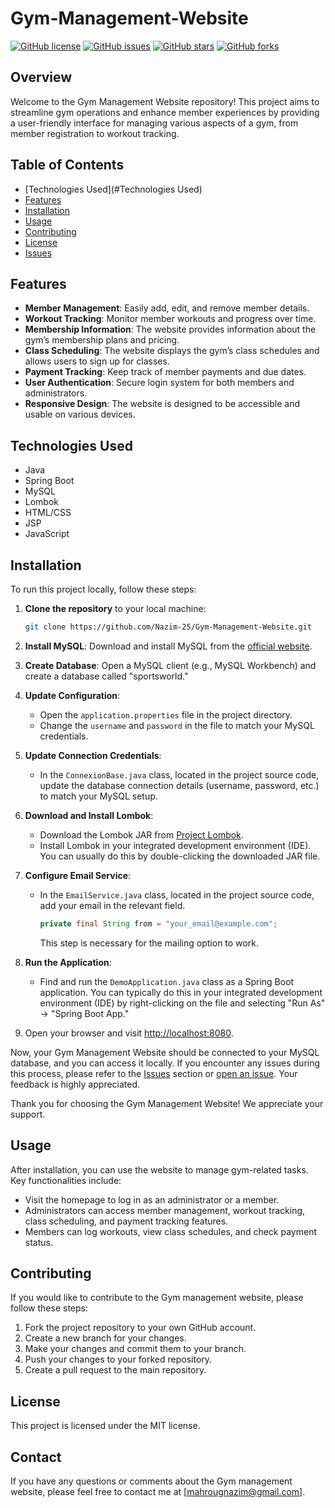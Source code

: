 # Gym-Management-Website

[![GitHub license](https://img.shields.io/github/license/Nazim-25/Gym-Management-Website)](https://github.com/Nazim-25/Gym-Management-Website/blob/main/LICENSE)
[![GitHub issues](https://img.shields.io/github/issues/Nazim-25/Gym-Management-Website)](https://github.com/Nazim-25/Gym-Management-Website/issues)
[![GitHub stars](https://img.shields.io/github/stars/Nazim-25/Gym-Management-Website)](https://github.com/Nazim-25/Gym-Management-Website/stargazers)
[![GitHub forks](https://img.shields.io/github/forks/Nazim-25/Gym-Management-Website)](https://github.com/Nazim-25/Gym-Management-Website/network)

## Overview

Welcome to the Gym Management Website repository! This project aims to streamline gym operations and enhance member experiences by providing a user-friendly interface for managing various aspects of a gym, from member registration to workout tracking.

## Table of Contents

- [Technologies Used](#Technologies Used)
- [Features](#features)
- [Installation](#installation)
- [Usage](#usage)
- [Contributing](#contributing)
- [License](#license)
- [Issues](#issues)

## Features

- **Member Management**: Easily add, edit, and remove member details.
- **Workout Tracking**: Monitor member workouts and progress over time.
- **Membership Information**: The website provides information about the gym’s membership plans and pricing.
- **Class Scheduling**: The website displays the gym’s class schedules and allows users to sign up for classes.
- **Payment Tracking**: Keep track of member payments and due dates.
- **User Authentication**: Secure login system for both members and administrators.
- **Responsive Design**: The website is designed to be accessible and usable on various devices.

## Technologies Used

- Java
- Spring Boot
- MySQL
- Lombok
- HTML/CSS
- JSP
- JavaScript


## Installation

To run this project locally, follow these steps:

1. **Clone the repository** to your local machine:

    ```bash
    git clone https://github.com/Nazim-25/Gym-Management-Website.git
    ```

2. **Install MySQL**: Download and install MySQL from the [official website](https://dev.mysql.com/downloads/).

3. **Create Database**: Open a MySQL client (e.g., MySQL Workbench) and create a database called "sportsworld."

4. **Update Configuration**:
   - Open the `application.properties` file in the project directory.
   - Change the `username` and `password` in the file to match your MySQL credentials.

5. **Update Connection Credentials**:
   - In the `ConnexionBase.java` class, located in the project source code, update the database connection details (username, password, etc.) to match your MySQL setup.

6. **Download and Install Lombok**:
   - Download the Lombok JAR from [Project Lombok](https://projectlombok.org/download).
   - Install Lombok in your integrated development environment (IDE). You can usually do this by double-clicking the downloaded JAR file.

7. **Configure Email Service**:
   - In the `EmailService.java` class, located in the project source code, add your email  in the relevant field.
     ```java
     private final String from = "your_email@example.com";
     ```
     This step is necessary for the mailing option to work.

8. **Run the Application**:
   - Find and run the `DemoApplication.java` class as a Spring Boot application. You can typically do this in your integrated development environment (IDE) by right-clicking on the file and selecting "Run As" -> "Spring Boot App."

9. Open your browser and visit [http://localhost:8080](http://localhost:8080).

Now, your Gym Management Website should be connected to your MySQL database, and you can access it locally. If you encounter any issues during this process, please refer to the [Issues](#issues) section or [open an issue](https://github.com/Nazim-25/Gym-Management-Website/issues). Your feedback is highly appreciated.

Thank you for choosing the Gym Management Website! We appreciate your support.


## Usage

After installation, you can use the website to manage gym-related tasks. Key functionalities include:

- Visit the homepage to log in as an administrator or a member.
- Administrators can access member management, workout tracking, class scheduling, and payment tracking features.
- Members can log workouts, view class schedules, and check payment status.



## Contributing

If you would like to contribute to the  Gym management website, please follow these steps:

1. Fork the project repository to your own GitHub account.
2. Create a new branch for your changes.
3. Make your changes and commit them to your branch.
4. Push your changes to your forked repository.
5. Create a pull request to the main repository.

## License

This project is licensed under the MIT license.

## Contact

If you have any questions or comments about the Gym management website, please feel free to contact me at [mahrougnazim@gmail.com].

